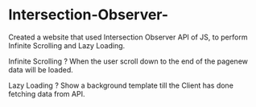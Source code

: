 # Intersection-Observer-
Created a website that used Intersection Observer API of JS, to perform Infinite Scrolling and Lazy Loading.

Infinite Scrolling ? 
When the user scroll down to the end of the pagenew data will be loaded.

Lazy Loading ? 
Show a background template till the Client has done fetching data from API.
